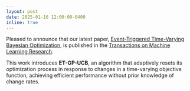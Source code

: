 ```yaml
---
layout: post
date: 2025-01-16 12:00:00-0400
inline: true
---
```


Pleased to announce that our latest paper, [Event-Triggered Time-Varying Bayesian Optimization](https://openreview.net/forum?id=WEYMCLu8u7), is published in the [Transactions on Machine Learning Research](https://jmlr.org/tmlr/index.html).

This work introduces **ET-GP-UCB**, an algorithm that adaptively resets its optimization process in response to changes in a time-varying objective function, achieving efficient performance without prior knowledge of change rates.
